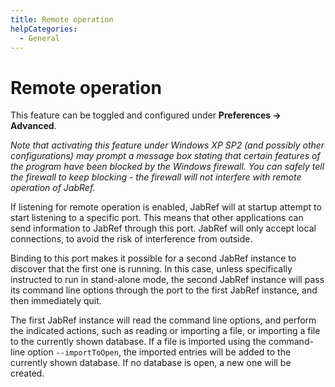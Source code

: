 ```yaml
---
title: Remote operation
helpCategories:
  - General
---
```


# Remote operation

This feature can be toggled and configured under **Preferences → Advanced**.

_Note that activating this feature under Windows XP SP2 \(and possibly other configurations\) may prompt a message box stating that certain features of the program have been blocked by the Windows firewall. You can safely tell the firewall to keep blocking - the firewall will not interfere with remote operation of JabRef._

If listening for remote operation is enabled, JabRef will at startup attempt to start listening to a specific port. This means that other applications can send information to JabRef through this port. JabRef will only accept local connections, to avoid the risk of interference from outside.

Binding to this port makes it possible for a second JabRef instance to discover that the first one is running. In this case, unless specifically instructed to run in stand-alone mode, the second JabRef instance will pass its command line options through the port to the first JabRef instance, and then immediately quit.

The first JabRef instance will read the command line options, and perform the indicated actions, such as reading or importing a file, or importing a file to the currently shown database. If a file is imported using the command-line option `--importToOpen`, the imported entries will be added to the currently shown database. If no database is open, a new one will be created.

